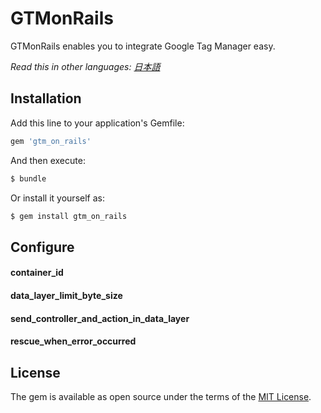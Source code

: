 # GTMonRails
GTMonRails enables you to integrate Google Tag Manager easy.

*Read this in other languages: [日本語](README.ja.md)*

## Installation
Add this line to your application's Gemfile:

```ruby
gem 'gtm_on_rails'
```

And then execute:
```bash
$ bundle
```

Or install it yourself as:
```bash
$ gem install gtm_on_rails
```

## Configure
#### container_id
#### data_layer_limit_byte_size
#### send_controller_and_action_in_data_layer
#### rescue_when_error_occurred

## License
The gem is available as open source under the terms of the [MIT License](http://opensource.org/licenses/MIT).
